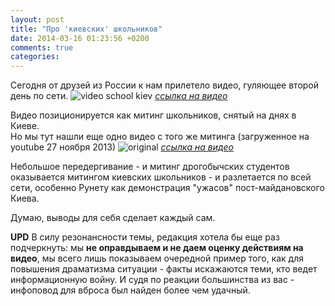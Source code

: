 ```yaml
---
layout: post
title: "Про 'киевских' школьников"
date: 2014-03-16 01:23:56 +0200
comments: true
categories: 
---
```


Сегодня от друзей из России к нам прилетело видео, гуляющее второй день по сети.
![video school kiev](http://i.imgur.com/qHILiDW.png)
_[cсылка на видео](https://www.youtube.com/watch?v=KrJC6rU9lG0)_

Видео позиционируется как митинг школьников, снятый на днях в Киеве.  
Но мы тут нашли еще одно видео с того же митинга (загруженное на youtube 27 ноября 2013)
![original](http://i.imgur.com/75EBNXL.png)
_[ссылка на видео](https://www.youtube.com/watch?v=Go4Wwjuzm-s)_

Небольшое передергивание - и митинг дрогобычских студентов оказывается митингом киевских школьников - и разлетается по всей сети, особенно Рунету как демонстрация "ужасов" пост-майдановского Киева.

Думаю, выводы для себя сделает каждый сам.


**UPD** В силу резонансности темы, редакция хотела бы еще раз подчеркнуть: мы **не оправдываем и не даем оценку действиям на видео**, мы всего лишь показываем очередной пример того, как для повышения драматизма ситуации - факты искажаются теми, кто ведет информационную войну. И судя по реакции большинства из вас - инфоповод для вброса был найден более чем удачный.

